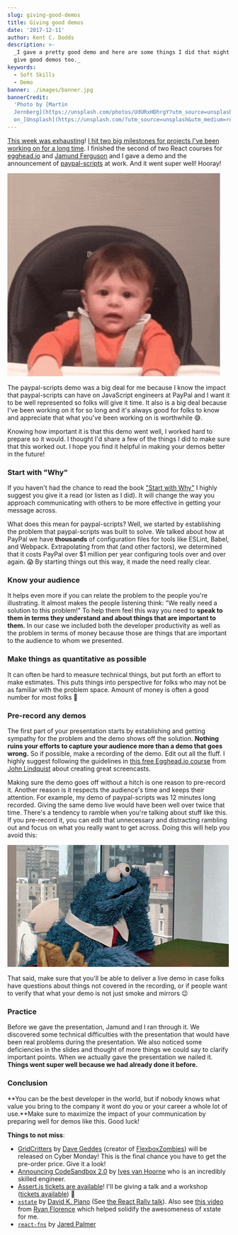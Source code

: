 ```yaml
---
slug: giving-good-demos
title: Giving good demos
date: '2017-12-11'
author: Kent C. Dodds
description: >-
  _I gave a pretty good demo and here are some things I did that might help you
  give good demos too._
keywords:
  - Soft Skills
  - Demo
banner: ./images/banner.jpg
bannerCredit:
  'Photo by [Martin
  Jernberg](https://unsplash.com/photos/UdURxHDhrgY?utm_source=unsplash&utm_medium=referral&utm_content=creditCopyText)
  on_[Unsplash](https://unsplash.com/?utm_source=unsplash&utm_medium=referral&utm_content=creditCopyText)'
---
```


[This week was exhausting](https://twitter.com/kentcdodds/status/931716752047665153)!
[I hit two big milestones for projects I've been working on for a long time](https://twitter.com/kentcdodds/status/931247165342707712).
I finished the second of two React courses for [egghead.io](http://egghead.io/)
and [Jamund Ferguson](https://twitter.com/xjamundx) and I gave a demo and the
announcement of
[paypal-scripts](https://blog.kentcdodds.com/automation-without-config-412ab5e47229)
at work. And it went super well! Hooray!

![](./images/0.gif)

The paypal-scripts demo was a big deal for me because I know the impact that
paypal-scripts can have on JavaScript engineers at PayPal and I want it to be
well represented so folks will give it time. It also is a big deal because I've
been working on it for so long and it's always good for folks to know and
appreciate that what you've been working on is worthwhile 😅.

Knowing how important it is that this demo went well, I worked hard to prepare
so it would. I thought I'd share a few of the things I did to make sure that
this worked out. I hope you find it helpful in making your demos better in the
future!

### Start with "Why"

If you haven't had the chance to read the book
["Start with Why"](https://startwithwhy.com/shop/books/start-with-why) I highly
suggest you give it a read (or listen as I did). It will change the way you
approach communicating with others to be more effective in getting your message
across.

What does this mean for paypal-scripts? Well, we started by establishing the
problem that paypal-scripts was built to solve. We talked about how at PayPal we
have **thousands** of configuration files for tools like ESLint, Babel, and
Webpack. Extrapolating from that (and other factors), we determined that it
costs PayPal over \$1 million per year configuring tools over and over again. 😱
By starting things out this way, it made the need really clear.

### Know your audience

It helps even more if you can relate the problem to the people you're
illustrating. It almost makes the people listening think: "We really need a
solution to this problem!" To help them feel this way you need to **speak to
them in terms they understand and about things that are important to them.** In
our case we included both the developer productivity as well as the problem in
terms of money because those are things that are important to the audience to
whom we presented.

### Make things as quantitative as possible

It can often be hard to measure technical things, but put forth an effort to
make estimates. This puts things into perspective for folks who may not be as
familiar with the problem space. Amount of money is often a good number for most
folks 🤑

### Pre-record any demos

The first part of your presentation starts by establishing and getting sympathy
for the problem and the demo shows off the solution. **Nothing ruins your
efforts to capture your audience more than a demo that goes wrong.** So if
possible, make a recording of the demo. Edit out all the fluff. I highly suggest
following the guidelines in
[this free Egghead.io course](https://egghead.io/courses/record-badass-screencasts-for-egghead-io)
from [John Lindquist](https://twitter.com/johnlindquist) about creating great
screencasts.

Making sure the demo goes off without a hitch is one reason to pre-record it.
Another reason is it respects the audience's time and keeps their attention. For
example, my demo of paypal-scripts was 12 minutes long recorded. Giving the same
demo live would have been well over twice that time. There's a tendency to
ramble when you're talking about stuff like this. If you pre-record it, you can
edit that unnecessary and distracting rambling out and focus on what you really
want to get across. Doing this will help you avoid this:

![](./images/1.gif)

That said, make sure that you'll be able to deliver a live demo in case folks
have questions about things not covered in the recording, or if people want to
verify that what your demo is not just smoke and mirrors 😉

### Practice

Before we gave the presentation, Jamund and I ran through it. We discovered some
technical difficulties with the presentation that would have been real problems
during the presentation. We also noticed some deficiencies in the slides and
thought of more things we could say to clarify important points. When we
actually gave the presentation we nailed it. **Things went super well because we
had already done it before.**

### Conclusion

**You can be the best developer in the world, but if nobody knows what value you
bring to the company it wont do you or your career a whole lot of use.**Make
sure to maximize the impact of your communication by preparing well for demos
like this. Good luck!

**Things to not miss**:

- [GridCritters](https://gridcritters.com/) by
  [Dave Geddes](https://twitter.com/geddski) (creator of
  [FlexboxZombies](https://flexboxzombies.com/)) will be released on Cyber
  Monday! This is the final chance you have to get the pre-order price. Give it
  a look!
- [Announcing CodeSandbox 2.0](https://medium.com/@compuives/announcing-codesandbox-2-0-938cff3a0fcb)
  by [Ives van Hoorne](https://twitter.com/CompuIves) who is an incredibly
  skilled engineer.
- [Assert.js tickets are available](https://www.assertjs.com/)! I'll be giving a
  talk and a workshop ([tickets available](https://www.assertjs.com/training/))
  🎉
- [`xstate`](https://www.npmjs.com/package/xstate) by
  [David K. Piano](https://twitter.com/DavidKPiano) (See
  [the React Rally talk](https://www.youtube.com/watch?v=VU1NKX6Qkxc)). Also see
  [this video](https://youtu.be/MkdV2-U16tc) from
  [Ryan Florence](https://twitter.com/ryanflorence) which helped solidify the
  awesomeness of xstate for me.
- [`react-fns`](https://github.com/jaredpalmer/react-fns) by
  [Jared Palmer](https://twitter.com/jaredpalmer)
